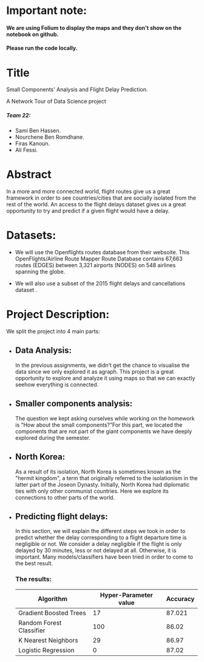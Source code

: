 # Important note:
#### We are using Folium to display the maps and they don't show on the notebook on github.
#### Please run the code locally.


# Title

Small Components' Analysis and Flight Delay Prediction.

A Network Tour of Data Science project

##### Team 22:
  - Sami Ben Hassen.
  - Nourchene Ben Romdhane.
  - Firas Kanoun.
  - Ali Fessi.

# Abstract

In a more and more connected world, flight routes give us a great framework in order to see countries/cities that are socially isolated from the rest of the world. An access to the flight delays dataset gives us a great opportunity to try and predict if a given flight would have a delay.

# Datasets:

  - We will use the Openflights routes database from their websoite.
This OpenFlights/Airline Route Mapper Route Database contains 67,663 routes (EDGES) between 3,321 airports (NODES) on 548 airlines spanning the globe.

  - We will also use a subset of the 2015 flight delays and cancellations dataset .


# Project Description:
We split the project into 4 main parts:

  - ## Data Analysis:
    In the previous assignments,  we didn’t get the chance to visualise the data since we only explored it as agraph.  This project is a great opportunity to explore and analyze it using maps so that we can exactly seehow everything is connected.

 - ##  Smaller components analysis:
    The question we kept asking ourselves while working on the homework is ”How about the small components?”For this part, we located the components that are not part of the giant components we have deeply explored during the semester.

 - ##   North Korea:
    As a result of its isolation, North Korea is sometimes known as the "hermit kingdom", a term that originally referred to the isolationism in the latter part of the Joseon Dynasty. Initially, North Korea had diplomatic ties with only other communist countries. Here we explore its connections to other parts of the world.

 - ##   Predicting flight delays:
    In this section, we will explain the different steps we took in order to predict whether the delay corresponding to a flight departure time is negligible or not. We consider a delay negligible if the flight is only delayed by 30 minutes, less or not delayed at all. Otherwise, it is important. Many models/classifiers have been tried in order to come to the best result.
    ### The results:
    | Algorithm  |    Hyper-Parameter value|    Accuracy|
    | ------------- | ------------- | ------------- |
    | Gradient Boosted Trees     |17  |    87.021 |
    |Random Forest Classifier  |    100  |    86.02  |
    |K Nearest Neighbors |    29  |   86.97  |
    |Logistic Regression  |    0 |    87.02  |
